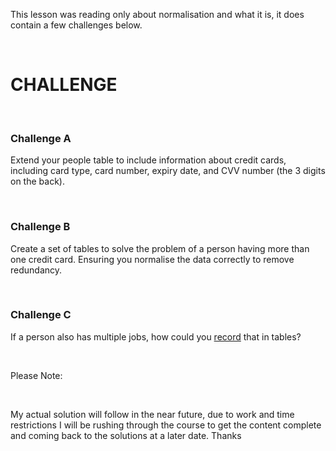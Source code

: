 This lesson was reading only about normalisation and what it is, it does contain
a few challenges below.

 

CHALLENGE
=========

 

### Challenge A

Extend your people table to include information about credit cards, including
card type, card number, expiry date, and CVV number (the 3 digits on the back).

 

### Challenge B

Create a set of tables to solve the problem of a person having more than one
credit card. Ensuring you normalise the data correctly to remove redundancy.

 

### Challenge C

If a person also has multiple jobs, how could
you [record](http://codeinstitute.wpengine.com/glossary/record/) that in tables?

 

Please Note:

 

My actual solution will follow in the near future, due to work and time
restrictions I will be rushing through the course to get the content complete
and coming back to the solutions at a later date. Thanks
